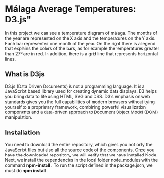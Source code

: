 <H1>Málaga Average Temperatures: D3.js"</H1>

In this project we can see a temperature diagram of málaga. The months of the year are represented on the X axis and the temperatures on the Y axis. Each bar represented one month of the year. On the right there is a legend that explains the colors of the bars, as for example the temperatures greater than 27º are in red. In addition, there is a grid line that represents horizontal lines.

<H2>What is D3js</H2>

D3.js (Data Driven Documents) is not a programming language. It is a JavaScript based library used for creating dynamic data displays. D3 helps you bring data to life using HTML, SVG and CSS. D3’s emphasis on web standards gives you the full capabilities of modern browsers without tying yourself to a proprietary framework, combining powerful visualization components and a data-driven approach to Document Object Model (DOM) manipulation.

<H2>Installation</H2>

You need to download the entire repository, which gives you not only the JavaScript files but also all the source code of the components. Once you have the downloaded repository, we will verify that we have installed Node. Next, we install the dependencies in the local folder node_modules with the command <b> npm-install </b>.
To run the script defined in the package.json, we must do <b> npm install </b>.
